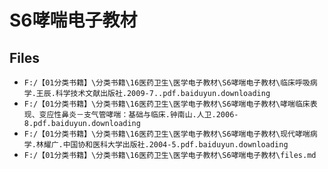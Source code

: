 # S6哮喘电子教材

## Files

- `F:/【01分类书籍】\分类书籍\16医药卫生\医学电子教材\S6哮喘电子教材\临床呼吸病学.王辰.科学技术文献出版社.2009-7..pdf.baiduyun.downloading`
- `F:/【01分类书籍】\分类书籍\16医药卫生\医学电子教材\S6哮喘电子教材\哮喘临床表现、变应性鼻炎－支气管哮喘：基础与临床.钟南山.人卫.2006-8.pdf.baiduyun.downloading`
- `F:/【01分类书籍】\分类书籍\16医药卫生\医学电子教材\S6哮喘电子教材\现代哮喘病学.林耀广.中国协和医科大学出版社.2004-5.pdf.baiduyun.downloading`
- `F:/【01分类书籍】\分类书籍\16医药卫生\医学电子教材\S6哮喘电子教材\files.md`
